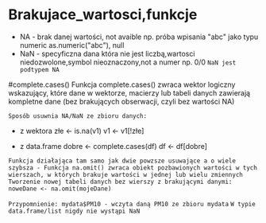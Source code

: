 Brakujace_wartosci,funkcje
=========================

- NA - brak danej wartości, not avaible np. próba wpisania "abc" jako typu numeric as.numeric("abc"), null
- NaN - specyficzna dana która nie jest liczbą,wartosci niedozwolone,symbol nieoznaczony,not a numer np. 0/0
`NaN jest podtypem NA`

#complete.cases()
Funkcja complete.cases() zwraca wektor logiczny wskazujący, które dane w wektorze, macierzy lub tabeli danych zawierają kompletne dane (bez brakujących obserwacji, czyli bez wartości NA)

`Sposób usuwnia NA/NaN ze zbioru danych:`
- z wektora
złe <- is.na(v1)
v1 <- v1[!złe]

- z data.frame
dobre <- complete.cases(df)
df <- df[dobre]

`Funkcja działająca tam samo jak dwie powzsze usuwające a o wiele szybsza - Funkcja na.omit() zwraca obiekt pozbawionych wartości w tych wierszach, w których brakuje wartości w jednej lub wielu zmiennych
Tworzenie nowej tabeli danych bez wierszy z brakującymi danymi:
noweDane <- na.omit(mojeDane)`

```Przypomnienie: mydata$PM10 - wczyta daną PM10 ze zbioru mydata```
```W typie data.frame/list nigdy nie wystąpi NaN```